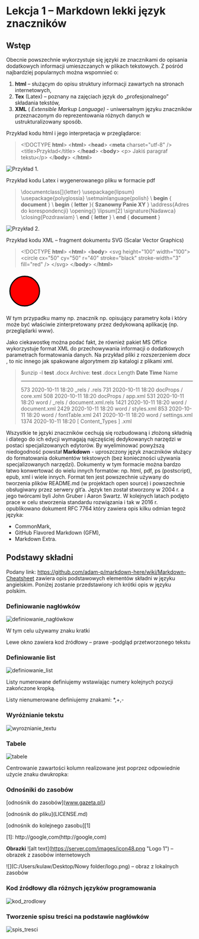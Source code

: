 # Lekcja 1 – Markdown lekki język znaczników

## Wstęp

Obecnie powszechnie wykorzystuje się języki ze znacznikami do opisania dodatkowych informacji umieszczanych w plikach tekstowych. Z pośród najbardziej popularnych można wspomnieć o:

1. **html** – służącym do opisu struktury informacji zawartych na stronach internetowych,
2. **Tex** (Latex) – poznany na zajęciach język do „profesjonalnego” składania tekstów,
3. **XML** ( _Extensible Markup Language)_ - uniwersalnym języku znaczników przeznaczonym do
    reprezentowania różnych danych w ustrukturalizowany sposób.

Przykład kodu html i jego interpretacja w przeglądarce:

> &lt;!DOCTYPE **html**&gt;
> &lt;**html**&gt;
> &lt;**head**&gt;
> &lt;**meta** charset=&quot;utf-8&quot; /&gt;
> &lt;title&gt;Przykład&lt;/title&gt;
> &lt;/**head**&gt;
> &lt;**body**&gt;
> &lt;p&gt; Jakiś paragraf tekstu&lt;/p&gt;
> &lt;/**body**&gt;
> &lt;/**html**&gt;

![Przykład 1](Przyklad1.png).

Przykład kodu Latex i wygenerowanego pliku w formacie pdf

> \documentclass[]{letter}
> \usepackage{lipsum}
> \usepackage{polyglossia}
> \setmainlanguage{polish}
> \ **begin** { **document** }
> \ **begin** { **letter** }{ **Szanowny Panie XY** }
> \address{Adres do korespondencji}
> \opening{}
> \lipsum[2]
> \signature{Nadawca}
> \closing{Pozdrawiam}
> \ **end** { **letter** }
> \ **end** { **document** }

 ![Przykład 2](Przyklad2.png).

Przykład kodu XML – fragment dokumentu SVG (Scalar Vector Graphics)

> &lt;!DOCTYPE **html**&gt;
> &lt;**html**&gt;
> &lt;**body**&gt;
> &lt;svg height=&quot;100&quot; width=&quot;100&quot;&gt;
> &lt;circle cx=&quot;50&quot; cy=&quot;50&quot; r=&quot;40&quot; stroke=&quot;black&quot; stroke-width=&quot;3&quot; fill=&quot;red&quot; /&gt;
> &lt;/svg&gt;
> &lt;/**body**&gt;
> &lt;/**html**&gt;   



<!DOCTYPE html>
<html>
<body>
<svg height="100" width="100">
<circle cx="50" cy="50" r="40" stroke="black" stroke-width="3" fill="red" />
</svg>
</body>
</html>   



W tym przypadku mamy np. znacznik np. <circle> opisujący parametry koła i który może być właściwie zinterpretowany przez dedykowaną aplikację (np. przeglądarki www).

Jako ciekawostkę można podać fakt, że również pakiet MS Office wykorzystuje format XML do przechowywania informacji o dodatkowych parametrach formatowania danych. Na przykład pliki z rozszerzeniem _docx_ , to nic innego jak spakowane algorytmem zip katalogi z plikami xml.

> $unzip -l **test** .docx
> Archive: **test** .docx
> Length	**Date   	Time**  	Name
>
> --------- ---------- ----- ----
> 573   	2020-10-11 18:20 	_rels / .rels
> 731   	2020-10-11 18:20 	docProps / core.xml
> 508   	2020-10-11 18:20 	docProps / app.xml
> 531   	2020-10-11 18:20 	word / _rels / document.xml.rels
> 1421 	2020-10-11 18:20 	word / document.xml
> 2429 	2020-10-11 18:20 	word / styles.xml
> 853   	2020-10-11 18:20 	word / fontTable.xml
> 241   	2020-10-11 18:20 	word / settings.xml
> 1374 	2020-10-11 18:20 	[ Content_Types ] .xml

Wszystkie te języki znaczników cechują się rozbudowaną i złożoną składnią i dlatego do ich edycji wymagają najczęściej dedykowanych narzędzi w postaci specjalizowanych edytorów. By wyeliminować powyższą niedogodność powstał **Markdown** - uproszczony język znaczników służący do formatowania dokumentów tekstowych (bez konieczności używania specjalizowanych narzędzi). Dokumenty w tym formacie można bardzo łatwo konwertować do wielu innych formatów: np. html, pdf, ps (postscript), epub, xml i wiele innych. Format ten jest powszechnie używany do tworzenia plików README.md (w projektach open source) i powszechnie obsługiwany przez serwery git’a. Język ten został stworzony w 2004 r. a jego twórcami byli John Gruber i Aaron Swartz. W kolejnych latach podjęto prace w celu stworzenia standardu rozwiązania
i tak w 2016 r. opublikowano dokument RFC 7764 który zawiera opis kilku odmian tegoż języka:

- CommonMark,
- GitHub Flavored Markdown (GFM),
- Markdown Extra.

## Podstawy składni

Podany link: https://github.com/adam-p/markdown-here/wiki/Markdown-Cheatsheet zawiera opis podstawowych elementów składni w języku angielskim. Poniżej zostanie przedstawiony ich krótki opis w języku polskim.

### Definiowanie nagłówków

![definiowanie_nagłówkow](definiowanie_naglowkow.png)

W tym celu używamy znaku kratki

Lewe okno zawiera kod źródłowy – prawe -podgląd przetworzonego tekstu


### Definiowanie list

![definiowanie_list](definiowanie_list.png)

Listy numerowane definiujemy wstawiając numery kolejnych pozycji zakończone kropką.

Listy nienumerowane definiujemy znakami: *,+,-

### Wyróżnianie tekstu

![wyroznianie_textu](wyroznianie_textu.png)

### Tabele

![tabele](tabele.png)

Centrowanie zawartości kolumn realizowane jest poprzez odpowiednie użycie znaku dwukropka:

### Odnośniki do zasobów

\[odnośnik do zasobów\]\(www.gazeta.pl\)

\[odnośnik do pliku\]\(LICENSE.md\)

\[odnośnik do kolejnego zasobu\]\[1\]

\[1\]: http://google,com(http://google,com)

**Obrazki** 
\!\[alt text\]\(https://server.com/images/icon48.png "Logo 1"\) – obrazek z zasobów
internetowych

\!\[\]\(C:/Users/kulaw/Desktop/Nowy folder/logo.png) – obraz z lokalnych zasobów

### Kod źródłowy dla różnych języków programowania

![kod_zrodlowy](kod_zrodlowy.png)

### Tworzenie spisu treści na podstawie nagłówków

![spis_tresci](spis_tresci.png)